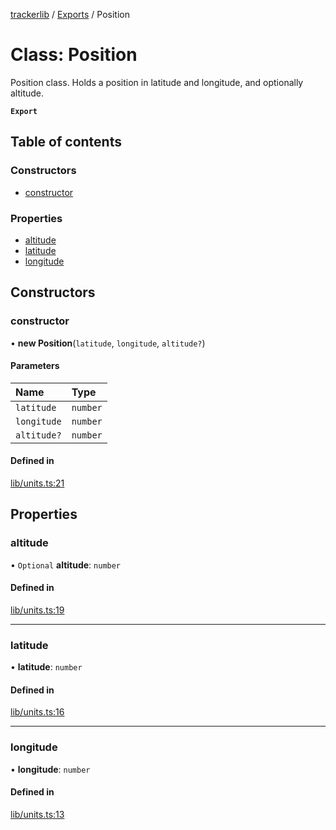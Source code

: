 [trackerlib](../README.md) / [Exports](../modules.md) / Position

# Class: Position

Position class. Holds a position in latitude and longitude, and optionally altitude.

**`Export`**

## Table of contents

### Constructors

- [constructor](Position.md#constructor)

### Properties

- [altitude](Position.md#altitude)
- [latitude](Position.md#latitude)
- [longitude](Position.md#longitude)

## Constructors

### constructor

• **new Position**(`latitude`, `longitude`, `altitude?`)

#### Parameters

| Name | Type |
| :------ | :------ |
| `latitude` | `number` |
| `longitude` | `number` |
| `altitude?` | `number` |

#### Defined in

[lib/units.ts:21](https://github.com/florisporro/trackerlib/blob/e55e3af/src/lib/units.ts#L21)

## Properties

### altitude

• `Optional` **altitude**: `number`

#### Defined in

[lib/units.ts:19](https://github.com/florisporro/trackerlib/blob/e55e3af/src/lib/units.ts#L19)

___

### latitude

• **latitude**: `number`

#### Defined in

[lib/units.ts:16](https://github.com/florisporro/trackerlib/blob/e55e3af/src/lib/units.ts#L16)

___

### longitude

• **longitude**: `number`

#### Defined in

[lib/units.ts:13](https://github.com/florisporro/trackerlib/blob/e55e3af/src/lib/units.ts#L13)
